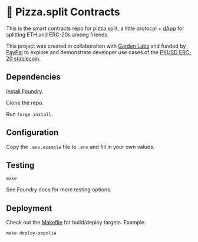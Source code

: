 # 🍕 Pizza.split Contracts

This is the smart contracts repo for pizza.split, a little protocol + [dApp](/mono-koto/pizza-ui) for splitting ETH and ERC-20s among friends.

This project was created in collaboration with [Garden Labs](https://gardenlabs.xyz) and funded by [PayPal](https://paypal.com/) to explore and demonstrate developer use cases of the [PYUSD ERC-20 stablecoin](https://www.paypal.com/us/digital-wallet/manage-money/crypto/pyusd).

## Dependencies

[Install Foundry](https://book.getfoundry.sh/getting-started/installation).

Clone the repo.

Run `forge install`.

## Configuration

Copy the `.env.example` file to `.env` and fill in your own values.

## Testing

```
make
```

See Foundry docs for more testing options.

## Deployment

Check out the [Makefile](./Makefile) for build/deploy targets. Example:

```
make deploy-sepolia
```
